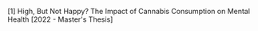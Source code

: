 [1] High, But Not Happy? The Impact of Cannabis Consumption on Mental Health [2022 - Master's Thesis]